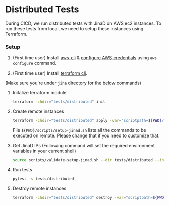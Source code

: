 # Distributed Tests

During CICD, we run distributed tests with JinaD on AWS ec2 instances. To run these tests from local, we need to setup these instances using Terraform.

### Setup

1. (First time user) Install [aws-cli](https://docs.aws.amazon.com/cli/latest/userguide/install-cliv2-linux.html#cliv2-linux-install) & [configure AWS credentials](https://docs.aws.amazon.com/cli/latest/userguide/cli-configure-quickstart.html#cli-configure-quickstart-config) using `aws configure` command.

1. (First time user) Install [terraform cli](https://learn.hashicorp.com/tutorials/terraform/install-cli#install-terraform).

(Make sure you're under `jina` directory for the below commands)

1. Initalize terraform module

    ```bash
    terraform -chdir="tests/distributed" init
    ```

1. Create remote instances

    ```bash
    terraform -chdir="tests/distributed" apply -var="scriptpath=${PWD}/scripts/setup-jinad.sh" -var="branch=<your-branch-name>"
    ```

    File `${PWD}/scripts/setup-jinad.sh` lists all the commands to be executed on remote. Please change that if you need to customize that.

1. Get JinaD IPs (Following command will set the required environment variables in your current shell)

    ```bash
    source scripts/validate-setup-jinad.sh --dir tests/distributed --instances 2
    ```

1. Run tests

    ```bash
    pytest -s tests/distributed
    ```

1. Destroy remote instances

    ```bash
    terraform -chdir="tests/distributed" destroy -var="scriptpath=${PWD}/scripts/setup-jinad.sh" -var="branch=<your-branch-name>"
    ```
